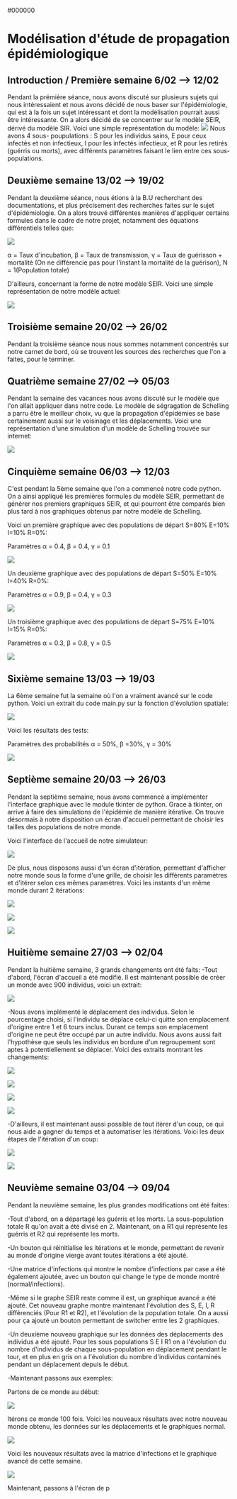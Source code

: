 #000000

# Modélisation d'étude de propagation épidémiologique

## Introduction / Première semaine 6/02 --> 12/02
Pendant la prémière séance, nous avons discuté sur plusieurs sujets qui nous intéressaient et nous avons décidé de nous baser sur l'épidémiologie, qui est à la fois un sujet intéressant et dont la modélisation pourrait aussi être intéressante. On a alors décidé de se concentrer sur le modèle SEIR, dérivé du modèle SIR. Voici une simple représentation du modèle:
![](https://www.linkpicture.com/q/graphe_seir_premiere_semaine.png)
Nous avons 4 sous- poupulations : S pour les individus sains, E pour ceux infectés et non infectieux, I pour les infectés infectieux, et R pour les retirés (guérris ou morts), avec différents paramètres faisant le lien entre ces sous-populations.

## Deuxième semaine 13/02 --> 19/02
Pendant la deuxième séance, nous étions à la B.U recherchant des documentations, et plus précisement des recherches faites sur le sujet d'épidémiologie.
On a alors trouvé différentes manières d'appliquer certains formules dans le cadre de notre projet, notamment des équations différentiels telles que: 

![](https://www.mmnp-journal.org/articles/mmnp/full_html/2020/01/mmnp200124/mmnp200124-eq2.png)

α = Taux d'incubation, β = Taux de transmission, γ = Taux de guérisson + mortalité (On ne différencie pas pour l'instant la mortalité de la guérison),
N = 1(Population totale)

D'ailleurs, concernant la forme de notre modèle SEIR. Voici une simple représentation de notre modèle actuel:

![](https://www.linkpicture.com/q/image_2023-04-02_183544767.png)



 
## Troisième semaine 20/02 --> 26/02
Pendant la troisième séance nous nous sommes notamment concentrés sur notre carnet de bord, où se trouvent les sources des recherches que l'on a faites, pour le terminer.

## Quatrième semaine 27/02 --> 05/03
Pendant la semaine des vacances nous avons discuté sur le modèle que l'on allait appliquer dans notre code. Le modèle de ségragation de Schelling a parru être le meilleur choix, vu que la propagation d'épidémies se base certainement aussi sur le voisinage et les déplacements. Voici une représentation d'une simulation d'un modèle de Schelling trouvée sur internet:

![](https://demonstrations.wolfram.com/SchellingsModelOfResidentialSegregation/img/popup_1.png)



## Cinquième semaine 06/03 --> 12/03
C'est pendant la 5ème semaine que l'on a commencé notre code python. On a ainsi appliqué les premières formules du modèle SEIR, permettant de générer nos premiers graphiques SEIR, et qui pourront être comparés bien plus tard à nos graphiques obtenus par notre modèle de Schelling.

Voici un première graphique avec des populations de départ S=80% E=10% I=10% R=0%:

Paramètres α = 0.4, β = 0.4, γ = 0.1

![](https://www.linkpicture.com/q/image_2023-04-02_173357243.png)
 
Un deuxième graphique avec des populations de départ S=50% E=10% I=40% R=0%:

Paramètres α = 0.9, β = 0.4, γ = 0.3

![](https://www.linkpicture.com/q/image_2023-04-02_175833294.png)

Un troisième graphique avec des populations de départ S=75% E=10% I=15% R=0%:

Paramètres α = 0.3, β = 0.8, γ = 0.5

![](https://www.linkpicture.com/q/image_2023-04-02_175439863.png)

## Sixième semaine 13/03 --> 19/03
La 6ème semaine fut la semaine où l'on a vraiment avancé sur le code python. Voici un extrait du code main.py sur la fonction d'évolution spatiale:

![](https://www.linkpicture.com/q/image_2023-04-03_011747937.png)

Voici les résultats des tests:

Paramètres des probabilités α = 50%, β =30%, γ = 30%

![](https://www.linkpicture.com/q/image_2023-04-03_012158657.png)

## Septième semaine 20/03 --> 26/03
Pendant la septième semaine, nous avons commencé a implémenter l'interface graphique avec le module tkinter de python. Grace à tkinter, on arrive à faire des simulations de l'épidémie de manière itérative. On trouve désormais à notre disposition un écran d'accueil permettant de choisir les tailles des populations de notre monde.

Voici l'interface de l'accueil de notre simulateur:

![](https://www.linkpicture.com/q/image_2023-04-03_023431405.png)

De plus, nous disposons aussi d'un écran d'itération, permettant d'afficher notre monde sous la forme d'une grille, de choisir les différents paramètres et d'itérer selon ces mêmes paramètres.
Voici les instants d'un même monde durant 2 itérations:

![](https://www.linkpicture.com/q/image_2023-04-03_023721496.png)

![](https://www.linkpicture.com/q/image_2023-04-03_023834588.png)

![](https://www.linkpicture.com/q/image_2023-04-03_024012020.png)

## Huitième semaine 27/03 --> 02/04
Pendant la huitième semaine, 3 grands changements ont été faits: 
-Tout d'abord, l'écran d'accueil a été modifié. Il est maintenant possible de créer un monde avec 900 individus, voici un extrait:

![](https://www.linkpicture.com/q/image_2023-04-12_195307266.png)

-Nous avons implémenté le déplacement des individus. Selon le pourcentage choisi, si l'individu se déplace celui-ci quitte son emplacement d'origine entre 1 et 6 tours inclus. Durant ce temps son emplacement d'origine ne peut être occupé par un autre individu. Nous avons aussi fait l'hypothèse que seuls les individus en bordure d'un regroupement sont aptes à potentiellement se déplacer.
Voici des extraits montrant les changements:

![](https://www.linkpicture.com/q/image_2023-04-12_201750438.png)

![](https://www.linkpicture.com/q/image_2023-04-12_214140529.png)

![](https://www.linkpicture.com/q/image_2023-04-12_214256373.png)

![](https://www.linkpicture.com/q/image_2023-04-12_214355100.png)

-D'ailleurs, il est maintenant aussi possible de tout itérer d'un coup, ce qui nous aide a gagner du temps et à automatiser les itérations. Voici les deux étapes de l'itération d'un coup:

![](https://www.linkpicture.com/q/image_2023-04-12_200542053.png)

![](https://www.linkpicture.com/q/image_2023-04-12_201141739.png)

## Neuvième semaine 03/04 --> 09/04
Pendant la neuvième semaine, les plus grandes modifications ont été faites:

-Tout d'abord, on a départagé les guérris et les morts. La sous-population totale R qu'on avait a été divisé en 2. Maintenant, on a R1 qui représente les guérris et R2 qui représente les morts.

-Un bouton qui réinitialise les itérations et le monde, permettant de revenir au monde d'origine vierge avant toutes itérations a été ajouté. 

-Une matrice d'infections qui montre le nombre d'infections par case a été également ajoutée, avec un bouton qui change le type de monde montré (normal/infections).

-Même si le graphe SEIR reste comme il est, un graphique avancé a été ajouté. Cet nouveau graphe montre maintenant l'évolution des S, E, I, R différenciés (Pour R1 et R2), et l'évolution de la population totale. On a aussi pour ça ajouté un bouton permettant de switcher entre les 2 graphiques.

-Un deuxième nouveau graphique sur les données des déplacements des individus a été ajouté. Pour les sous populations S E I R1 on a l'évolution du nombre d'individus de chaque sous-population en déplacement pendant le tour, et en plus en gris on a l'évolution du nombre d'individus contaminés pendant un déplacement depuis le début. 

-Maintenant passons aux exemples: 

Partons de ce monde au début:

![](https://www.linkpicture.com/q/image_2023-04-12_214843676.png)

Itérons ce monde 100 fois. Voici les nouveaux résultats avec notre nouveau monde obtenu, les données sur les déplacements et le graphiques normal.

![](https://www.linkpicture.com/q/image_2023-04-12_215211116.png)

Voici les nouveaux résultats avec la matrice d'infections et le graphique avancé de cette semaine.

![](https://www.linkpicture.com/q/image_2023-04-12_215351611.png)

Maintenant, passons à l'écran de p


